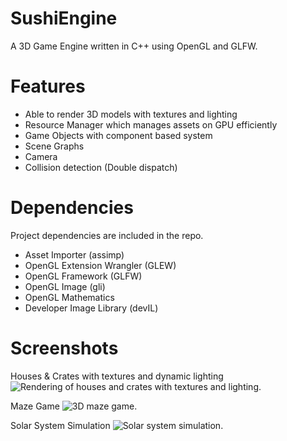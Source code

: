 # SushiEngine
A 3D Game Engine written in C++ using OpenGL and GLFW.

# Features
* Able to render 3D models with textures and lighting
* Resource Manager which manages assets on GPU efficiently
* Game Objects with component based system
* Scene Graphs
* Camera
* Collision detection (Double dispatch)

# Dependencies
Project dependencies are included in the repo. 
* Asset Importer (assimp)
* OpenGL Extension Wrangler (GLEW)
* OpenGL Framework (GLFW)
* OpenGL Image (gli)
* OpenGL Mathematics
* Developer Image Library (devIL)

# Screenshots
Houses & Crates with textures and dynamic lighting
![Rendering of houses and crates with textures and lighting.](/../Screenshots/Screenshots/Models.PNG)

Maze Game
![3D maze game.](../Screenshots/Screenshots/Maze.PNG "Maze")

Solar System Simulation
![Solar system simulation.](../Screenshots/Screenshots/SolarSystem.PNG "Solar System")
